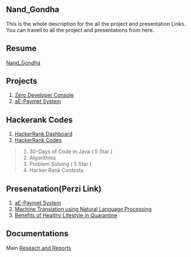 ## Nand_Gondha
This is the whole description for the all the project and presentation Links. You can travell to all the project and presentations from here.

## Resume
[Nand_Gondha](https://github.com/nandG12/Resume-Nand_Gondha/blob/master/Nand%20Gondha_Resume.png)

<!---
For Website View
>[Nand_Gondha](https://www.canva.com/design/DAEBRHDgee4/sDYCZLJCSJU7t_AqFlP1uA/view?utm_content=DAEBRHDgee4&utm_campaign=designshare&utm_medium=link&utm_source=sharebutton)
-->

## Projects
1. [Zero Developer Console](https://github.com/nandG12/Zero-Developer-Console)
1. [aE-Paymet System](https://github.com/nandG12/aE-Payment-Lyber)

## Hackerank Codes
1. [HackerRank Dashboard](https://www.hackerrank.com/NandGondha)
1. [HackerRank Codes](https://github.com/nandG12/HackerRank_Code)
> 1. 30-Days of Code in Java ( 5 Star )
> 1. Algorithms
> 1. Problem Solving ( 5 Star )
> 1. Hacker Rank Contests

## Presenatation(Perzi Link)
1. [aE-Paymet System](https://prezi.com/view/6Rif2LGZugiHgTqvkDBZ/)
1. [Machine Translation using Natural Language Processing](https://prezi.com/view/sY9cCFJyxSgi5JdT7L71/)
1. [Benefits of Healthy Lifestyle in Quarantine](https://prezi.com/view/1HHg2aEQ5aBqmlxTKFVT/)

## Documentations
Main [Reseach and Reports](https://github.com/nandG12/Resume-Nand_Gondha/tree/master/Documentations)
